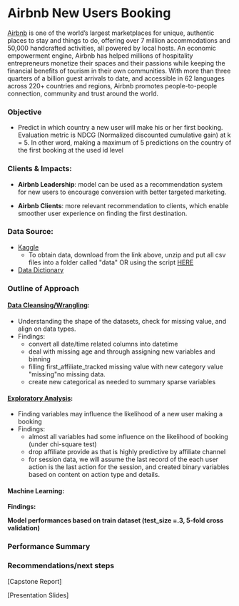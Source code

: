 # Airbnb New Users Booking

[Airbnb](www.allstate.com) is one of the world’s largest marketplaces for unique, authentic places to stay and things to do, offering over 7 million accommodations and 50,000 handcrafted activities, all powered by local hosts. An economic empowerment engine, Airbnb has helped millions of hospitality entrepreneurs monetize their spaces and their passions while keeping the financial benefits of tourism in their own communities. With more than three quarters of a billion guest arrivals to date, and accessible in 62 languages across 220+ countries and regions, Airbnb promotes people-to-people connection, community and trust around the world.

### Objective
- Predict in which country a new user will make his or her first booking. Evaluation metric is NDCG (Normalized discounted cumulative gain) at k = 5. In other word, making a maximum of 5 predictions on the country of the first booking at the used id level

### Clients & Impacts:

- **Airbnb Leadership**: model can be used as a recommendation system for new users to encourage conversion with better targeted marketing.


- **Airbnb Clients**: more relevant recommendation to clients, which enable smoother user experience on finding the first destination.

### Data Source:
- [Kaggle](https://www.kaggle.com/c/airbnb-recruiting-new-user-bookings/data)
    - To obtain data, download from the link above, unzip and put all csv files into a folder called "data" OR using the script [HERE](https://github.com/sittingman/airbnb_booking/blob/master/0.obtain_data.ipynb)
- [Data Dictionary](https://github.com/sittingman/airbnb_booking/blob/master/data_dict.ipynb)

### Outline of Approach

   #### [Data Cleansing/Wrangling](https://github.com/sittingman/airbnb_booking/blob/master/1.data_expo.ipynb): 
   - Understanding the shape of the datasets, check for missing value, and align on data types.
   - Findings: 
       - convert all date/time related columns into datetime
       - deal with missing age and through assigning new variables and binning
       - filling first_affiliate_tracked missing value with new category value "missing"no missing data. 
       - create new categorical as needed to summary sparse variables

   #### [Exploratory Analysis](https://github.com/sittingman/airbnb_booking/blob/master/1.data_expo.ipynb): 
   - Finding variables may influence the likelihood of a new user making a booking
   - Findings: 
       - almost all variables had some influence on the likelihood of booking (under chi-square test)
       - drop affiliate provide as that is highly predictive by affiliate channel
       - for session data, we will assume the last record of the each user action is the last action for the session, and created binary variables based on content on action type and details.

   
#### Machine Learning: 

    
**Findings:**

**Model performances based on train dataset (test_size =.3, 5-fold cross validation)**


### Performance Summary



### Recommendations/next steps



[Capstone Report]

[Presentation Slides]